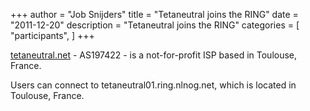 +++
author = "Job Snijders"
title = "Tetaneutral joins the RING"
date = "2011-12-20"
description = "Tetaneutral joins the RING"
categories = [
    "participants",
]
+++

<a href="http://www.tetaneutral.net/">tetaneutral.net</a> - AS197422 - is a not-for-profit ISP based in Toulouse, France.

Users can connect to tetaneutral01.ring.nlnog.net, which is located in Toulouse, France.


